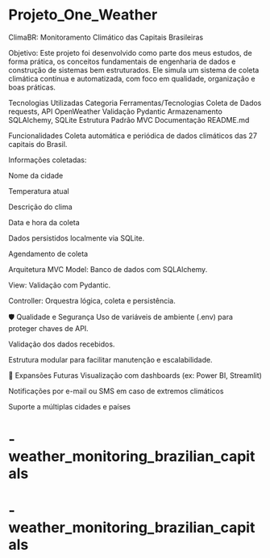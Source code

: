 # Projeto_One_Weather
ClimaBR: Monitoramento Climático das Capitais Brasileiras

Objetivo:
Este projeto foi desenvolvido como parte dos meus estudos, de forma prática, os conceitos fundamentais de engenharia de dados e construção de sistemas bem estruturados. Ele simula um sistema de coleta climática contínua e automatizada, com foco em qualidade, organização e boas práticas.

Tecnologias Utilizadas
Categoria	Ferramentas/Tecnologias
Coleta de Dados	requests, API OpenWeather
Validação	Pydantic
Armazenamento	SQLAlchemy, SQLite
Estrutura	Padrão MVC
Documentação	README.md

Funcionalidades
Coleta automática e periódica de dados climáticos das 27 capitais do Brasil.

Informações coletadas:

Nome da cidade

Temperatura atual

Descrição do clima

Data e hora da coleta

Dados persistidos localmente via SQLite.

Agendamento de coleta 

Arquitetura MVC
Model: Banco de dados com SQLAlchemy.

View: Validação com Pydantic.

Controller: Orquestra lógica, coleta e persistência.

🛡️ Qualidade e Segurança
Uso de variáveis de ambiente (.env) para proteger chaves de API.

Validação dos dados recebidos.

Estrutura modular para facilitar manutenção e escalabilidade.

🔄 Expansões Futuras
Visualização com dashboards (ex: Power BI, Streamlit)

Notificações por e-mail ou SMS em caso de extremos climáticos

Suporte a múltiplas cidades e países

# -weather_monitoring_brazilian_capitals
# -weather_monitoring_brazilian_capitals
